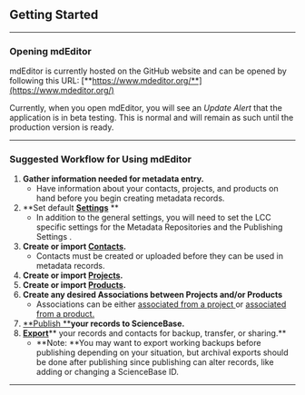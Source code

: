 ## Getting Started

---

### Opening mdEditor

mdEditor is currently hosted on the GitHub website and can be opened by following this URL: [**https://www.mdeditor.org/**](https://www.mdeditor.org/)

Currently, when you open mdEditor, you will see an _Update Alert_ that the application is in beta testing. This is normal and will remain as such until the production version is ready.

---

### Suggested Workflow for Using mdEditor

1. **Gather information needed for metadata entry.**
   * Have information about your contacts, projects, and products on hand before you begin creating metadata records. 
2. **Set default **[**Settings**](/settings.md)** **
   * In addition to the general settings, you will need to set the LCC specific settings for the Metadata Repositories and the Publishing Settings .
3. **Create or import **[**Contacts**](/contacts.md)**.**
   * Contacts must be created or uploaded before they can be used in metadata records. 
4. **Create or import **[**Projects**](/project-entry-guidance.md)**.**
5. **Create or import **[**Products**](/product-entry-guidance.md)**.**
6. **Create any desired Associations between Projects and/or Products**
   * Associations can be either [associated from a project ](/record/main/associating-records.md)or [associated from a product.](/product-entry-guidance/associating-records-products.md)
7. [**Publish **](/publish.md)**your records to ScienceBase.**
8. [**Export**](/data-management.md)** your records and contacts for backup, transfer, or sharing.**
   * **Note: **You may want to export working backups before publishing depending on your situation, but archival exports should be done after publishing since publishing can alter records, like adding or changing a ScienceBase ID.

---



